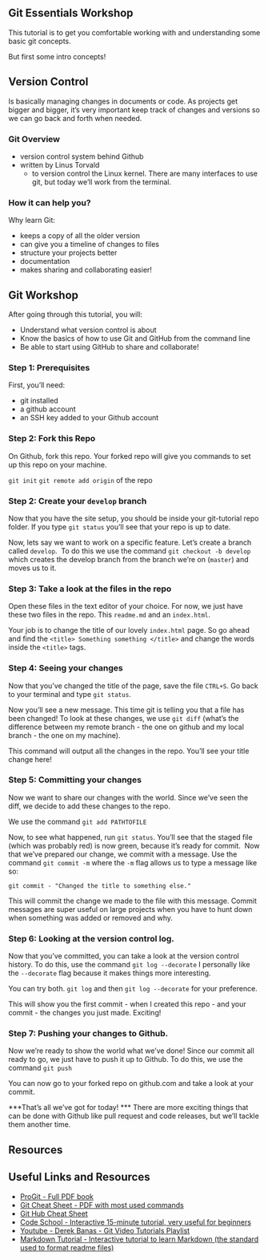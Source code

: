 ## Git Essentials Workshop

This tutorial is to get you comfortable working with and understanding some basic git concepts.

But first some intro concepts!

## Version Control
Is basically managing changes in documents or code. As projects get bigger and bigger, it’s very important keep track of changes and versions so we can go back and forth when needed.

### Git Overview
- version control system behind Github
- written by Linus Torvald
  - to version control the Linux kernel.
There are many interfaces to use git, but today we’ll work from the terminal.

### How it can help you?
Why learn Git:
- keeps a copy of all the older version
- can give you a timeline of changes to files
- structure your projects better
- documentation
- makes sharing and collaborating easier!


## Git Workshop
After going through this tutorial, you will:

- Understand what version control is about
- Know the basics of how to use Git and GitHub from the command line
- Be able to start using GitHub to share and collaborate!

### Step 1: Prerequisites

First, you’ll need:
- git installed
- a github account
- an SSH key added to your Github account

### Step 2: Fork this Repo

On Github, fork this repo. Your forked repo will give you commands to set up this repo on your machine.

`git init`
`git remote add origin` of the repo

### Step 2: Create your `develop` branch

Now that you have the site setup, you should be inside your git-tutorial repo folder. If you type `git status` you’ll see that your repo is up to date.

Now, lets say we want to work on a specific feature. Let’s create a branch called `develop`.
 To do this we use the command `git checkout -b develop` which creates the develop branch from the branch we’re on (`master`) and moves us to it.

### Step 3: Take a look at the files in the repo

Open these files in the text editor of your choice. For now, we just have these two files in the repo. This `readme.md` and an `index.html`.

Your job is to change the title of our lovely `index.html` page.
So go ahead and find the `<title> Something something </title>` and change the words inside the `<title>` tags.

### Step 4: Seeing your changes

Now that you’ve changed the title of the page, save the file `CTRL+S`. Go back to your terminal and type `git status`.

Now you’ll see a new message. This time git is telling you that a file has been changed! To look at these changes, we use `git diff` (what’s the difference between my remote branch - the one on github and my local branch - the one on my machine).

This command will output all the changes in the repo. You’ll see your title change here!

### Step 5: Committing your changes

Now we want to share our changes with the world. Since we’ve seen the diff, we decide to add these changes to the repo.

We use the command `git add PATHTOFILE`

Now, to see what happened, run `git status`. You’ll see that the staged file (which was probably red) is now green, because it’s ready for commit.
 Now that we’ve prepared our change, we commit with a message. Use the command `git commit -m` where the `-m` flag allows us to type a message like so:

`git commit - "Changed the title to something else."`

This will commit the change we made to the file with this message. Commit messages are super useful on large projects when you have to hunt down when something was added or removed and why.

### Step 6: Looking at the version control log.

Now that you’ve committed, you can take a look at the version control history. To do this, use the command `git log --decorate` I personally like the `--decorate` flag because it makes things more interesting.

You can try both. `git log` and then `git log --decorate` for your preference.

This will show you the first commit - when I created this repo - and your commit - the changes you just made. Exciting!

### Step 7: Pushing your changes to Github.

Now we’re ready to show the world what we’ve done! Since our commit all ready to go, we just have to push it up to Github. To do this, we use the command `git push`

You can now go to your forked repo on github.com and take a look at your commit.

***That’s all we’ve got for today! *** There are more exciting things that can be done with Github like pull request and code releases, but we’ll tackle them another time.

## Resources

## Useful Links and Resources
- [ProGit - Full PDF book](https://github.s3.amazonaws.com/media/progit.en.pdf)
- [Git Cheat Sheet - PDF with most used commands](https://training.github.com/kit/downloads/github-git-cheat-sheet.pdf)
- [Git Hub Cheat Sheet](https://services.github.com/on-demand/downloads/github-git-cheat-sheet.pdf)
- [Code School - Interactive 15-minute tutorial, very useful for beginners](https://try.github.io/levels/1/challenges/1)
- [Youtube - Derek Banas - Git Video Tutorials Playlist](https://www.youtube.com/playlist?list=PLGLfVvz_LVvQHO1PfyscjIPkNJjgHsLyH)
- [Markdown Tutorial - Interactive tutorial to learn Markdown (the standard used to format readme files)](http://www.markdowntutorial.com/)
